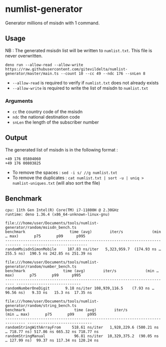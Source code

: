 # numlist-generator

Generator millions of msisdn with 1 command.

## Usage

NB : The generated msisdn list will be written to `numlist.txt`.
This file is never overwritten.

`deno run --allow-read --allow-write https://raw.githubusercontent.com/gitevildelta/numlist-generator/master/main.ts --count 10 --cc 49 --ndc 176 --snLen 8`

* `--allow-read` is required to verify if `numlist.txt` does not already exists
* `--allow-write` is required to write the list of msisdn to `numlist.txt`

### Arguments

* `cc` the country code of the msisdn
* `ndc` the national destination code
* `snLen` the length of the subscriber number

## Output

The generated list of msisdn is in the following format :

```
+49 176 05804060
+49 176 00803825
```

* To remove the spaces : `sed -i s/ //g numlist.txt`
* To remove the duplicates : `cat numlist.txt | sort -u | uniq > numlist-uniques.txt` (will also sort the file)

## Benchmark

```
cpu: 11th Gen Intel(R) Core(TM) i7-11800H @ 2.30GHz
runtime: deno 1.36.4 (x86_64-unknown-linux-gnu)

file:///home/user/Documents/tools/numlist-generator/random/msisdn_bench.ts
benchmark                    time (avg)        iter/s             (min … max)       p75       p99      p995
----------------------------------------------------------------------------- -----------------------------
randomMsisdnSimonMobile     187.83 ns/iter   5,323,959.7  (174.93 ns … 255.5 ns)  190.5 ns 242.85 ns 251.39 ns

file:///home/user/Documents/tools/numlist-generator/random/number_bench.ts
benchmark                 time (avg)        iter/s             (min … max)       p75       p99      p995
-------------------------------------------------------------------------- -----------------------------
randomNumberOneDigit       9.18 ns/iter 108,939,116.5    (7.93 ns … 96.56 ns)   9.33 ns   15.3 ns  17.35 ns

file:///home/user/Documents/tools/numlist-generator/random/string_bench.ts
benchmark                      time (avg)        iter/s             (min … max)       p75       p99      p995
------------------------------------------------------------------------------- -----------------------------
randomStringWithArrayFrom     518.61 ns/iter   1,928,229.6 (500.21 ns … 718.77 ns) 517.86 ns 665.32 ns 718.77 ns
randomStringManual             96.81 ns/iter  10,329,375.2  (90.05 ns … 127.99 ns)  99.37 ns 117.34 ns 120.24 ns
```
